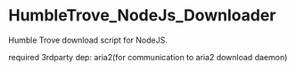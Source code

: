 # HumbleTrove_NodeJs_Downloader
Humble Trove download script for NodeJS.

required 3rdparty dep: aria2(for communication to aria2 download daemon)
